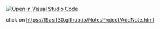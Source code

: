 [![Open in Visual Studio Code](https://classroom.github.com/assets/open-in-vscode-c66648af7eb3fe8bc4f294546bfd86ef473780cde1dea487d3c4ff354943c9ae.svg)](https://classroom.github.com/online_ide?assignment_repo_id=8725122&assignment_repo_type=AssignmentRepo)

click on https://19asif30.github.io/NotesProject/AddNote.html
